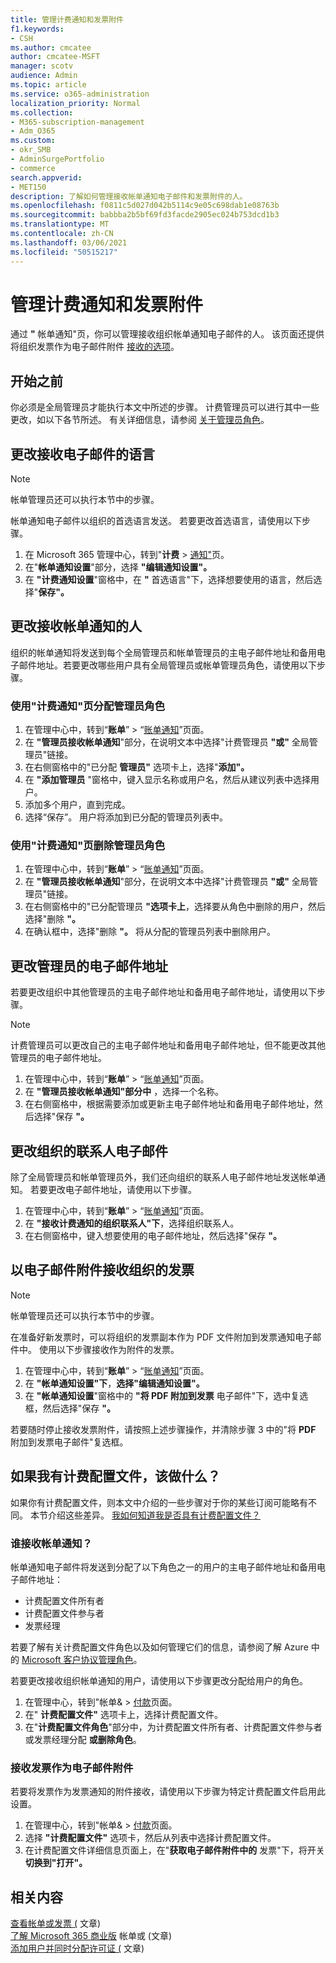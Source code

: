 ```yaml
---
title: 管理计费通知和发票附件
f1.keywords:
- CSH
ms.author: cmcatee
author: cmcatee-MSFT
manager: scotv
audience: Admin
ms.topic: article
ms.service: o365-administration
localization_priority: Normal
ms.collection:
- M365-subscription-management
- Adm_O365
ms.custom:
- okr_SMB
- AdminSurgePortfolio
- commerce
search.appverid:
- MET150
description: 了解如何管理接收帐单通知电子邮件和发票附件的人。
ms.openlocfilehash: f0811c5d027d042b5114c9e05c698dab1e08763b
ms.sourcegitcommit: babbba2b5bf69fd3facde2905ec024b753dcd1b3
ms.translationtype: MT
ms.contentlocale: zh-CN
ms.lasthandoff: 03/06/2021
ms.locfileid: "50515217"
---
```

# <a name="manage-billing-notifications-and-invoice-attachments"></a>管理计费通知和发票附件

通过 **"** 帐单通知"页，你可以管理接收组织帐单通知电子邮件的人。 该页面还提供将组织发票作为电子邮件附件 [接收的选项](#receive-your-organizations-invoices-as-email-attachments)。

## <a name="before-you-begin"></a>开始之前

你必须是全局管理员才能执行本文中所述的步骤。 计费管理员可以进行其中一些更改，如以下各节所述。 有关详细信息，请参阅 [关于管理员角色](../../admin/add-users/about-admin-roles.md)。

## <a name="change-the-language-you-receive-email-in"></a>更改接收电子邮件的语言

> [!NOTE]
> 帐单管理员还可以执行本节中的步骤。

帐单通知电子邮件以组织的首选语言发送。 若要更改首选语言，请使用以下步骤。

1. 在 Microsoft 365 管理中心，转到"**计费**  >  <a href="https://go.microsoft.com/fwlink/p/?linkid=853212" target="_blank">通知"</a>页。
2. 在"**帐单通知设置**"部分，选择 **"编辑通知设置"。**
3. 在 **"计费通知设置**"窗格中，在 **"** 首选语言"下，选择想要使用的语言，然后选择"**保存"。**

## <a name="change-who-receives-billing-notifications"></a>更改接收帐单通知的人

组织的帐单通知将发送到每个全局管理员和帐单管理员的主电子邮件地址和备用电子邮件地址。若要更改哪些用户具有全局管理员或帐单管理员角色，请使用以下步骤。

### <a name="assign-admin-roles-by-using-the-billing-notifications-page"></a>使用"计费通知"页分配管理员角色

1. 在管理中心中，转到“**账单**”  >  “<a href="https://go.microsoft.com/fwlink/p/?linkid=853212" target="_blank">账单通知</a>”页面。
2. 在 **"管理员接收帐单通知**"部分，在说明文本中选择"计费管理员 **"或"** 全局管理员"链接。
3. 在右侧窗格中的"已分配 **管理员"** 选项卡上，选择"**添加"。**
4. 在 **"添加管理员** "窗格中，键入显示名称或用户名，然后从建议列表中选择用户。
5. 添加多个用户，直到完成。
6. 选择“保存”。 用户将添加到已分配的管理员列表中。

### <a name="remove-admin-roles-by-using-the-billing-notifications-page"></a>使用"计费通知"页删除管理员角色

1. 在管理中心中，转到“**账单**”  >  “<a href="https://go.microsoft.com/fwlink/p/?linkid=853212" target="_blank">账单通知</a>”页面。
2. 在 **"管理员接收帐单通知**"部分，在说明文本中选择"计费管理员 **"或"** 全局管理员"链接。
3. 在右侧窗格中的"已分配管理员 **"选项卡上**，选择要从角色中删除的用户，然后选择"删除 **"。**
4. 在确认框中，选择"删除 **"。** 将从分配的管理员列表中删除用户。

## <a name="change-the-email-addresses-for-admins"></a>更改管理员的电子邮件地址

若要更改组织中其他管理员的主电子邮件地址和备用电子邮件地址，请使用以下步骤。

> [!NOTE]
> 计费管理员可以更改自己的主电子邮件地址和备用电子邮件地址，但不能更改其他管理员的电子邮件地址。

1. 在管理中心中，转到“**账单**”  >  “<a href="https://go.microsoft.com/fwlink/p/?linkid=853212" target="_blank">账单通知</a>”页面。
2. 在 **"管理员接收帐单通知"部分中** ，选择一个名称。
3. 在右侧窗格中，根据需要添加或更新主电子邮件地址和备用电子邮件地址，然后选择"保存 **"。**

## <a name="change-your-organizations-contact-email"></a>更改组织的联系人电子邮件

除了全局管理员和帐单管理员外，我们还向组织的联系人电子邮件地址发送帐单通知。 若要更改电子邮件地址，请使用以下步骤。

1. 在管理中心中，转到“**账单**”  >  “<a href="https://go.microsoft.com/fwlink/p/?linkid=853212" target="_blank">账单通知</a>”页面。
2. 在 **"接收计费通知的组织联系人"下**，选择组织联系人。
3. 在右侧窗格中，键入想要使用的电子邮件地址，然后选择"保存 **"。**

## <a name="receive-your-organizations-invoices-as-email-attachments"></a>以电子邮件附件接收组织的发票

> [!NOTE]
> 帐单管理员还可以执行本节中的步骤。

在准备好新发票时，可以将组织的发票副本作为 PDF 文件附加到发票通知电子邮件中。 使用以下步骤接收作为附件的发票。

1. 在管理中心中，转到“**账单**”  >  “<a href="https://go.microsoft.com/fwlink/p/?linkid=853212" target="_blank">账单通知</a>”页面。
2. 在 **"帐单通知设置"下**，**选择"编辑通知设置"。**
3. 在 **"帐单通知设置**"窗格中的 **"将 PDF 附加到发票** 电子邮件"下，选中复选框，然后选择"保存 **"。**

若要随时停止接收发票附件，请按照上述步骤操作，并清除步骤 3 中的"将 **PDF** 附加到发票电子邮件"复选框。

## <a name="what-if-i-have-a-billing-profile"></a>如果我有计费配置文件，该做什么？

如果你有计费配置文件，则本文中介绍的一些步骤对于你的某些订阅可能略有不同。 本节介绍这些差异。 [我如何知道我是否具有计费配置文件？](manage-billing-profiles.md)

### <a name="who-receives-billing-notifications"></a>谁接收帐单通知？

帐单通知电子邮件将发送到分配了以下角色之一的用户的主电子邮件地址和备用电子邮件地址：

- 计费配置文件所有者
- 计费配置文件参与者
- 发票经理

若要了解有关计费配置文件角色以及如何管理它们的信息，请参阅了解 Azure 中的 [Microsoft 客户协议管理角色](https://docs.microsoft.com/azure/cost-management-billing/manage/understand-mca-roles)。

若要更改接收组织帐单通知的用户，请使用以下步骤更改分配给用户的角色。

1. 在管理中心，转到"帐单&  >  <a href="https://go.microsoft.com/fwlink/p/?linkid=2102895" target="_blank">付款</a>页面。
2. 在" **计费配置文件"** 选项卡上，选择计费配置文件。
3. 在"**计费配置文件角色**"部分中，为计费配置文件所有者、计费配置文件参与者或发票经理分配 **或删除角色**。

### <a name="receive-invoices-as-email-attachments"></a>接收发票作为电子邮件附件

若要将发票作为发票通知的附件接收，请使用以下步骤为特定计费配置文件启用此设置。

1. 在管理中心，转到"帐单&  >  <a href="https://go.microsoft.com/fwlink/p/?linkid=2102895" target="_blank">付款</a>页面。
2. 选择 **"计费配置文件"** 选项卡，然后从列表中选择计费配置文件。
3. 在计费配置文件详细信息页面上，在"**获取电子邮件附件中的** 发票"下，将开关 **切换到"打开"。**

## <a name="related-content"></a>相关内容

[查看帐单或发票 (](view-your-bill-or-invoice.md) 文章) \
[了解 Microsoft 365 商业版](understand-your-invoice2.md) 帐单或 (文章) \
[添加用户并同时分配许可证 (](../../admin/add-users/add-users.md) 文章) 